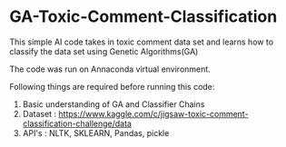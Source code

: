 # GA-Toxic-Comment-Classification
This simple AI code takes in toxic comment data set and learns how to classify the data set using Genetic Algorithms(GA)

The code was run on Annaconda virtual environment.

Following things are required before running this code:
1. Basic understanding of GA and Classifier Chains
2. Dataset : https://www.kaggle.com/c/jigsaw-toxic-comment-classification-challenge/data
3. API's : NLTK, SKLEARN, Pandas, pickle
